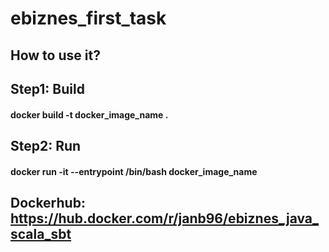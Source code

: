 # ebiznes_first_task

## How to use it?

## Step1: Build

#### docker build -t docker_image_name .

## Step2: Run

#### docker run -it --entrypoint /bin/bash docker_image_name

## Dockerhub: https://hub.docker.com/r/janb96/ebiznes_java_scala_sbt